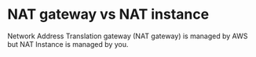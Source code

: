 # NAT gateway vs NAT instance

Network Address Translation gateway (NAT gateway) is managed by AWS but NAT Instance is managed by you.
